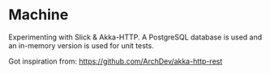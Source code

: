 # Machine

Experimenting with Slick & Akka-HTTP. A PostgreSQL database is used and an in-memory version is used for unit tests.

Got inspiration from: https://github.com/ArchDev/akka-http-rest


